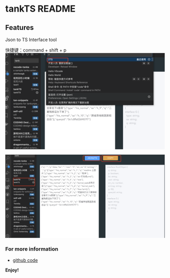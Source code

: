 <!--
 * @Descripttion: 神之一手
 * @version: 1.0.0
 * @Author: null
 * @Date: 2022-07-25 22:50:21
 * @LastEditors: sueRimn
 * @LastEditTime: 2022-07-27 17:06:21
-->

# tankTS README

## Features

Json to TS Interface tool

快捷键：command + shift + p
![](imgs/step1.png)

![](imgs/step2.png)

### For more information

- [github code](https://github.com/ymhczm/tankTS)

**Enjoy!**
